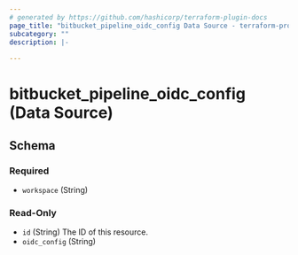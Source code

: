 ```yaml
---
# generated by https://github.com/hashicorp/terraform-plugin-docs
page_title: "bitbucket_pipeline_oidc_config Data Source - terraform-provider-bitbucket"
subcategory: ""
description: |-
  
---
```


# bitbucket_pipeline_oidc_config (Data Source)





<!-- schema generated by tfplugindocs -->
## Schema

### Required

- `workspace` (String)

### Read-Only

- `id` (String) The ID of this resource.
- `oidc_config` (String)


